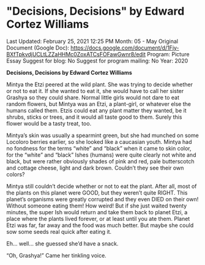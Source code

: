 # "Decisions, Decisions" by Edward Cortez Williams

Last Updated: February 25, 2021 12:25 PM
Month: 05 - May
Original Document (Google Doc): https://docs.google.com/document/d/1Fjy-BXfTpkvdjUCLtLZZaHHMc0ZoxATCsFOFawGwnr8/edit
Program: Picture Essay
Suggest for blog: No
Suggest for program mailing: No
Year: 2020

**Decisions, Decisions by Edward Cortez Williams**

Mintya the Etzi peered at the wild plant. She was trying to decide whether or not to eat it. If she wanted to eat it, she would have to call her sister Grashya so they could share. Normal little girls would not dare to eat random flowers, but Mintya was an Etzi, a plant-girl, or whatever else the humans called them. Etzis could eat any plant matter they wanted, be it shrubs, sticks or trees, and it would all taste good to them. Surely this flower would be a tasty treat, too.

Mintya’s skin was usually a spearmint green, but she had munched on some Locoloro berries earlier, so she looked like a caucasian youth. Mintya had no fondness for the terms “white” and “black” when it came to skin color, for the “white” and “black” Ishes (humans) were quite clearly not white and black, but were rather obviously shades of pink and red, pale butterscotch and cottage cheese, light and dark brown. Couldn’t they see their own colors?

Mintya still couldn’t decide whether or not to eat the plant. After all, most of the plants on this planet were GOOD, but they weren’t quite RIGHT. This planet’s organisms were greatly corrupted and they even DIED on their own! Without someone eating them! How weird! But if she just waited twenty minutes, the super Ish would return and take them back to planet Etzi, a place where the plants lived forever, or at least until you ate them. Planet Etzi was far, far away and the food was much better. But maybe she could sow some seeds real quick after eating it.

Eh… well… she guessed she’d have a snack.

“Oh, Grashya!” Came her tinkling voice.